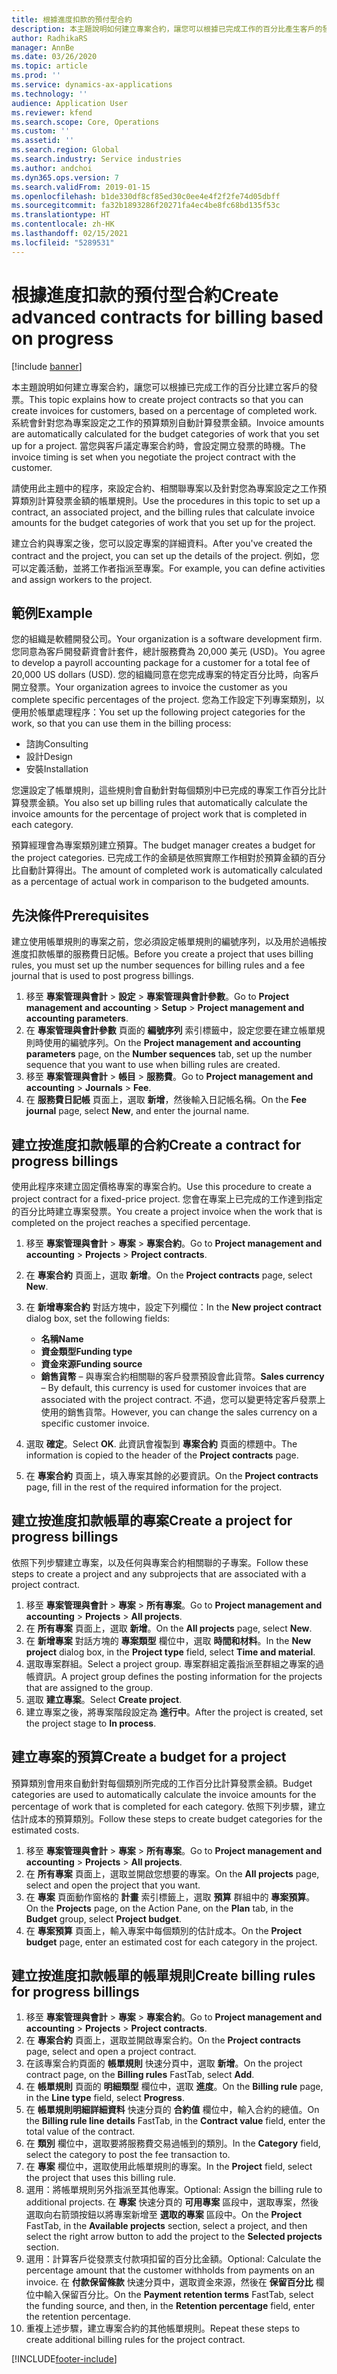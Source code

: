 ```yaml
---
title: 根據進度扣款的預付型合約
description: 本主題說明如何建立專案合約，讓您可以根據已完成工作的百分比產生客戶的發票。
author: RadhikaRS
manager: AnnBe
ms.date: 03/26/2020
ms.topic: article
ms.prod: ''
ms.service: dynamics-ax-applications
ms.technology: ''
audience: Application User
ms.reviewer: kfend
ms.search.scope: Core, Operations
ms.custom: ''
ms.assetid: ''
ms.search.region: Global
ms.search.industry: Service industries
ms.author: andchoi
ms.dyn365.ops.version: 7
ms.search.validFrom: 2019-01-15
ms.openlocfilehash: b1de330df8cf85ed30c0ee4e4f2f2fe74d05dbff
ms.sourcegitcommit: fa32b1893286f20271fa4ec4be8fc68bd135f53c
ms.translationtype: HT
ms.contentlocale: zh-HK
ms.lasthandoff: 02/15/2021
ms.locfileid: "5289531"
---
```

# <a name="create-advanced-contracts-for-billing-based-on-progress"></a><span data-ttu-id="fa538-103">根據進度扣款的預付型合約</span><span class="sxs-lookup"><span data-stu-id="fa538-103">Create advanced contracts for billing based on progress</span></span>
[!include [banner](../includes/banner.md)]

<span data-ttu-id="fa538-104">本主題說明如何建立專案合約，讓您可以根據已完成工作的百分比建立客戶的發票。</span><span class="sxs-lookup"><span data-stu-id="fa538-104">This topic explains how to create project contracts so that you can create invoices for customers, based on a percentage of completed work.</span></span> <span data-ttu-id="fa538-105">系統會針對您為專案設定之工作的預算類別自動計算發票金額。</span><span class="sxs-lookup"><span data-stu-id="fa538-105">Invoice amounts are automatically calculated for the budget categories of work that you set up for a project.</span></span> <span data-ttu-id="fa538-106">當您與客戶議定專案合約時，會設定開立發票的時機。</span><span class="sxs-lookup"><span data-stu-id="fa538-106">The invoice timing is set when you negotiate the project contract with the customer.</span></span>

<span data-ttu-id="fa538-107">請使用此主題中的程序，來設定合約、相關聯專案以及針對您為專案設定之工作預算類別計算發票金額的帳單規則。</span><span class="sxs-lookup"><span data-stu-id="fa538-107">Use the procedures in this topic to set up a contract, an associated project, and the billing rules that calculate invoice amounts for the budget categories of work that you set up for the project.</span></span>

<span data-ttu-id="fa538-108">建立合約與專案之後，您可以設定專案的詳細資料。</span><span class="sxs-lookup"><span data-stu-id="fa538-108">After you've created the contract and the project, you can set up the details of the project.</span></span> <span data-ttu-id="fa538-109">例如，您可以定義活動，並將工作者指派至專案。</span><span class="sxs-lookup"><span data-stu-id="fa538-109">For example, you can define activities and assign workers to the project.</span></span>

## <a name="example"></a><span data-ttu-id="fa538-110">範例</span><span class="sxs-lookup"><span data-stu-id="fa538-110">Example</span></span>

<span data-ttu-id="fa538-111">您的組織是軟體開發公司。</span><span class="sxs-lookup"><span data-stu-id="fa538-111">Your organization is a software development firm.</span></span> <span data-ttu-id="fa538-112">您同意為客戶開發薪資會計套件，總計服務費為 20,000 美元 (USD)。</span><span class="sxs-lookup"><span data-stu-id="fa538-112">You agree to develop a payroll accounting package for a customer for a total fee of 20,000 US dollars (USD).</span></span> <span data-ttu-id="fa538-113">您的組織同意在您完成專案的特定百分比時，向客戶開立發票。</span><span class="sxs-lookup"><span data-stu-id="fa538-113">Your organization agrees to invoice the customer as you complete specific percentages of the project.</span></span> <span data-ttu-id="fa538-114">您為工作設定下列專案類別，以便用於帳單處理程序：</span><span class="sxs-lookup"><span data-stu-id="fa538-114">You set up the following project categories for the work, so that you can use them in the billing process:</span></span>

- <span data-ttu-id="fa538-115">諮詢</span><span class="sxs-lookup"><span data-stu-id="fa538-115">Consulting</span></span>
- <span data-ttu-id="fa538-116">設計</span><span class="sxs-lookup"><span data-stu-id="fa538-116">Design</span></span>
- <span data-ttu-id="fa538-117">安裝</span><span class="sxs-lookup"><span data-stu-id="fa538-117">Installation</span></span>

<span data-ttu-id="fa538-118">您還設定了帳單規則，這些規則會自動針對每個類別中已完成的專案工作百分比計算發票金額。</span><span class="sxs-lookup"><span data-stu-id="fa538-118">You also set up billing rules that automatically calculate the invoice amounts for the percentage of project work that is completed in each category.</span></span>

<span data-ttu-id="fa538-119">預算經理會為專案類別建立預算。</span><span class="sxs-lookup"><span data-stu-id="fa538-119">The budget manager creates a budget for the project categories.</span></span> <span data-ttu-id="fa538-120">已完成工作的金額是依照實際工作相對於預算金額的百分比自動計算得出。</span><span class="sxs-lookup"><span data-stu-id="fa538-120">The amount of completed work is automatically calculated as a percentage of actual work in comparison to the budgeted amounts.</span></span>

## <a name="prerequisites"></a><span data-ttu-id="fa538-121">先決條件</span><span class="sxs-lookup"><span data-stu-id="fa538-121">Prerequisites</span></span>

<span data-ttu-id="fa538-122">建立使用帳單規則的專案之前，您必須設定帳單規則的編號序列，以及用於過帳按進度扣款帳單的服務費日記帳。</span><span class="sxs-lookup"><span data-stu-id="fa538-122">Before you create a project that uses billing rules, you must set up the number sequences for billing rules and a fee journal that is used to post progress billings.</span></span>

1. <span data-ttu-id="fa538-123">移至 **專案管理與會計** \> **設定** \> **專案管理與會計參數**。</span><span class="sxs-lookup"><span data-stu-id="fa538-123">Go to **Project management and accounting** \> **Setup** \> **Project management and accounting parameters**.</span></span>
2. <span data-ttu-id="fa538-124">在 **專案管理與會計參數** 頁面的 **編號序列** 索引標籤中，設定您要在建立帳單規則時使用的編號序列。</span><span class="sxs-lookup"><span data-stu-id="fa538-124">On the **Project management and accounting parameters** page, on the **Number sequences** tab, set up the number sequence that you want to use when billing rules are created.</span></span>
3. <span data-ttu-id="fa538-125">移至 **專案管理與會計** \> **帳目** \> **服務費**。</span><span class="sxs-lookup"><span data-stu-id="fa538-125">Go to **Project management and accounting** \> **Journals** \> **Fee**.</span></span>
4. <span data-ttu-id="fa538-126">在 **服務費日記帳** 頁面上，選取 **新增**，然後輸入日記帳名稱。</span><span class="sxs-lookup"><span data-stu-id="fa538-126">On the **Fee journal** page, select **New**, and enter the journal name.</span></span>

## <a name="create-a-contract-for-progress-billings"></a><span data-ttu-id="fa538-127">建立按進度扣款帳單的合約</span><span class="sxs-lookup"><span data-stu-id="fa538-127">Create a contract for progress billings</span></span>

<span data-ttu-id="fa538-128">使用此程序來建立固定價格專案的專案合約。</span><span class="sxs-lookup"><span data-stu-id="fa538-128">Use this procedure to create a project contract for a fixed-price project.</span></span> <span data-ttu-id="fa538-129">您會在專案上已完成的工作達到指定的百分比時建立專案發票。</span><span class="sxs-lookup"><span data-stu-id="fa538-129">You create a project invoice when the work that is completed on the project reaches a specified percentage.</span></span>

1. <span data-ttu-id="fa538-130">移至 **專案管理與會計** \> **專案** \> **專案合約**。</span><span class="sxs-lookup"><span data-stu-id="fa538-130">Go to **Project management and accounting** \> **Projects** \> **Project contracts**.</span></span>
2. <span data-ttu-id="fa538-131">在 **專案合約** 頁面上，選取 **新增**。</span><span class="sxs-lookup"><span data-stu-id="fa538-131">On the **Project contracts** page, select **New**.</span></span>
3. <span data-ttu-id="fa538-132">在 **新增專案合約** 對話方塊中，設定下列欄位：</span><span class="sxs-lookup"><span data-stu-id="fa538-132">In the **New project contract** dialog box, set the following fields:</span></span>

    - <span data-ttu-id="fa538-133">**名稱**</span><span class="sxs-lookup"><span data-stu-id="fa538-133">**Name**</span></span>
    - <span data-ttu-id="fa538-134">**資金類型**</span><span class="sxs-lookup"><span data-stu-id="fa538-134">**Funding type**</span></span>
    - <span data-ttu-id="fa538-135">**資金來源**</span><span class="sxs-lookup"><span data-stu-id="fa538-135">**Funding source**</span></span>
    - <span data-ttu-id="fa538-136">**銷售貨幣** – 與專案合約相關聯的客戶發票預設會此貨幣。</span><span class="sxs-lookup"><span data-stu-id="fa538-136">**Sales currency** – By default, this currency is used for customer invoices that are associated with the project contract.</span></span> <span data-ttu-id="fa538-137">不過，您可以變更特定客戶發票上使用的銷售貨幣。</span><span class="sxs-lookup"><span data-stu-id="fa538-137">However, you can change the sales currency on a specific customer invoice.</span></span>

4. <span data-ttu-id="fa538-138">選取 **確定**。</span><span class="sxs-lookup"><span data-stu-id="fa538-138">Select **OK**.</span></span> <span data-ttu-id="fa538-139">此資訊會複製到 **專案合約** 頁面的標題中。</span><span class="sxs-lookup"><span data-stu-id="fa538-139">The information is copied to the header of the **Project contracts** page.</span></span>
5. <span data-ttu-id="fa538-140">在 **專案合約** 頁面上，填入專案其餘的必要資訊。</span><span class="sxs-lookup"><span data-stu-id="fa538-140">On the **Project contracts** page, fill in the rest of the required information for the project.</span></span>

## <a name="create-a-project-for-progress-billings"></a><span data-ttu-id="fa538-141">建立按進度扣款帳單的專案</span><span class="sxs-lookup"><span data-stu-id="fa538-141">Create a project for progress billings</span></span>

<span data-ttu-id="fa538-142">依照下列步驟建立專案，以及任何與專案合約相關聯的子專案。</span><span class="sxs-lookup"><span data-stu-id="fa538-142">Follow these steps to create a project and any subprojects that are associated with a project contract.</span></span>

1. <span data-ttu-id="fa538-143">移至 **專案管理與會計** \> **專案** \> **所有專案**。</span><span class="sxs-lookup"><span data-stu-id="fa538-143">Go to **Project management and accounting** \> **Projects** \> **All projects**.</span></span>
2. <span data-ttu-id="fa538-144">在 **所有專案** 頁面上，選取 **新增**。</span><span class="sxs-lookup"><span data-stu-id="fa538-144">On the **All projects** page, select **New**.</span></span>
3. <span data-ttu-id="fa538-145">在 **新增專案** 對話方塊的 **專案類型** 欄位中，選取 **時間和材料**。</span><span class="sxs-lookup"><span data-stu-id="fa538-145">In the **New project** dialog box, in the **Project type** field, select **Time and material**.</span></span>
4. <span data-ttu-id="fa538-146">選取專案群組。</span><span class="sxs-lookup"><span data-stu-id="fa538-146">Select a project group.</span></span> <span data-ttu-id="fa538-147">專案群組定義指派至群組之專案的過帳資訊。</span><span class="sxs-lookup"><span data-stu-id="fa538-147">A project group defines the posting information for the projects that are assigned to the group.</span></span>
5. <span data-ttu-id="fa538-148">選取 **建立專案**。</span><span class="sxs-lookup"><span data-stu-id="fa538-148">Select **Create project**.</span></span>
6. <span data-ttu-id="fa538-149">建立專案之後，將專案階段設定為 **進行中**。</span><span class="sxs-lookup"><span data-stu-id="fa538-149">After the project is created, set the project stage to **In process**.</span></span>

## <a name="create-a-budget-for-a-project"></a><span data-ttu-id="fa538-150">建立專案的預算</span><span class="sxs-lookup"><span data-stu-id="fa538-150">Create a budget for a project</span></span>

<span data-ttu-id="fa538-151">預算類別會用來自動針對每個類別所完成的工作百分比計算發票金額。</span><span class="sxs-lookup"><span data-stu-id="fa538-151">Budget categories are used to automatically calculate the invoice amounts for the percentage of work that is completed for each category.</span></span> <span data-ttu-id="fa538-152">依照下列步驟，建立估計成本的預算類別。</span><span class="sxs-lookup"><span data-stu-id="fa538-152">Follow these steps to create budget categories for the estimated costs.</span></span>

1. <span data-ttu-id="fa538-153">移至 **專案管理與會計** \> **專案** \> **所有專案**。</span><span class="sxs-lookup"><span data-stu-id="fa538-153">Go to **Project management and accounting** \> **Projects** \> **All projects**.</span></span>
2. <span data-ttu-id="fa538-154">在 **所有專案** 頁面上，選取並開啟您想要的專案。</span><span class="sxs-lookup"><span data-stu-id="fa538-154">On the **All projects** page, select and open the project that you want.</span></span>
3. <span data-ttu-id="fa538-155">在 **專案** 頁面動作窗格的 **計畫** 索引標籤上，選取 **預算** 群組中的 **專案預算**。</span><span class="sxs-lookup"><span data-stu-id="fa538-155">On the **Projects** page, on the Action Pane, on the **Plan** tab, in the **Budget** group, select **Project budget**.</span></span>
4. <span data-ttu-id="fa538-156">在 **專案預算** 頁面上，輸入專案中每個類別的估計成本。</span><span class="sxs-lookup"><span data-stu-id="fa538-156">On the **Project budget** page, enter an estimated cost for each category in the project.</span></span>

## <a name="create-billing-rules-for-progress-billings"></a><span data-ttu-id="fa538-157">建立按進度扣款帳單的帳單規則</span><span class="sxs-lookup"><span data-stu-id="fa538-157">Create billing rules for progress billings</span></span>

1. <span data-ttu-id="fa538-158">移至 **專案管理與會計** \> **專案** \> **專案合約**。</span><span class="sxs-lookup"><span data-stu-id="fa538-158">Go to **Project management and accounting** \> **Projects** \> **Project contracts**.</span></span>
2. <span data-ttu-id="fa538-159">在 **專案合約** 頁面上，選取並開啟專案合約。</span><span class="sxs-lookup"><span data-stu-id="fa538-159">On the **Project contracts** page, select and open a project contract.</span></span>
3. <span data-ttu-id="fa538-160">在該專案合約頁面的 **帳單規則** 快速分頁中，選取 **新增**。</span><span class="sxs-lookup"><span data-stu-id="fa538-160">On the project contract page, on the **Billing rules** FastTab, select **Add**.</span></span>
4. <span data-ttu-id="fa538-161">在 **帳單規則** 頁面的 **明細類型** 欄位中，選取 **進度**。</span><span class="sxs-lookup"><span data-stu-id="fa538-161">On the **Billing rule** page, in the **Line type** field, select **Progress**.</span></span>
5. <span data-ttu-id="fa538-162">在 **帳單規則明細詳細資料** 快速分頁的 **合約值** 欄位中，輸入合約的總值。</span><span class="sxs-lookup"><span data-stu-id="fa538-162">On the **Billing rule line details** FastTab, in the **Contract value** field, enter the total value of the contract.</span></span>
6. <span data-ttu-id="fa538-163">在 **類別** 欄位中，選取要將服務費交易過帳到的類別。</span><span class="sxs-lookup"><span data-stu-id="fa538-163">In the **Category** field, select the category to post the fee transaction to.</span></span>
7. <span data-ttu-id="fa538-164">在 **專案** 欄位中，選取使用此帳單規則的專案。</span><span class="sxs-lookup"><span data-stu-id="fa538-164">In the **Project** field, select the project that uses this billing rule.</span></span>
8. <span data-ttu-id="fa538-165">選用：將帳單規則另外指派至其他專案。</span><span class="sxs-lookup"><span data-stu-id="fa538-165">Optional: Assign the billing rule to additional projects.</span></span> <span data-ttu-id="fa538-166">在 **專案** 快速分頁的 **可用專案** 區段中，選取專案，然後選取向右箭頭按鈕以將專案新增至 **選取的專案** 區段中。</span><span class="sxs-lookup"><span data-stu-id="fa538-166">On the **Project** FastTab, in the **Available projects** section, select a project, and then select the right arrow button to add the project to the **Selected projects** section.</span></span>
9. <span data-ttu-id="fa538-167">選用：計算客戶從發票支付款項扣留的百分比金額。</span><span class="sxs-lookup"><span data-stu-id="fa538-167">Optional: Calculate the percentage amount that the customer withholds from payments on an invoice.</span></span> <span data-ttu-id="fa538-168">在 **付款保留條款** 快速分頁中，選取資金來源，然後在 **保留百分比** 欄位中輸入保留百分比。</span><span class="sxs-lookup"><span data-stu-id="fa538-168">On the **Payment retention terms** FastTab, select the funding source, and then, in the **Retention percentage** field, enter the retention percentage.</span></span>
10. <span data-ttu-id="fa538-169">重複上述步驟，建立專案合約的其他帳單規則。</span><span class="sxs-lookup"><span data-stu-id="fa538-169">Repeat these steps to create additional billing rules for the project contract.</span></span>


[!INCLUDE[footer-include](../includes/footer-banner.md)]